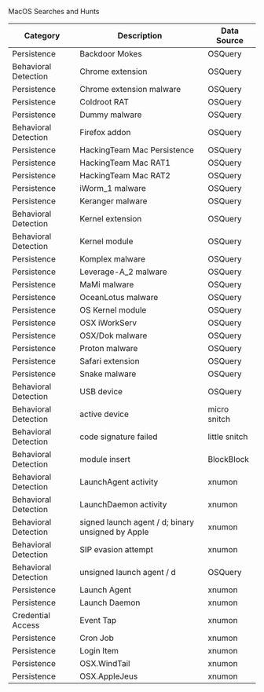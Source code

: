 MacOS Searches and Hunts

| Category             | Description                                       | Data Source   |
|----------------------|---------------------------------------------------|---------------|
| Persistence          |  Backdoor Mokes                                   | OSQuery       |
| Behavioral Detection |  Chrome extension                                 | OSQuery       |
| Persistence          |  Chrome extension malware                         | OSQuery       |
| Persistence          |  Coldroot RAT                                     | OSQuery       |
| Persistence          |  Dummy malware                                    | OSQuery       |
| Behavioral Detection |  Firefox addon                                    | OSQuery       |
| Persistence          |  HackingTeam Mac Persistence                      | OSQuery       |
| Persistence          |  HackingTeam Mac RAT1                             | OSQuery       |
| Persistence          |  HackingTeam Mac RAT2                             | OSQuery       |
| Persistence          |  iWorm_1 malware                                  | OSQuery       |
| Persistence          |  Keranger malware                                 | OSQuery       |
| Behavioral Detection |  Kernel extension                                 | OSQuery       |
| Behavioral Detection |  Kernel module                                    | OSQuery       |
| Persistence          |  Komplex malware                                  | OSQuery       |
| Persistence          |  Leverage-A_2 malware                             | OSQuery       |
| Persistence          |  MaMi malware                                     | OSQuery       |
| Persistence          |  OceanLotus malware                               | OSQuery       |
| Persistence          |  OS Kernel module                                 | OSQuery       |
| Persistence          |  OSX iWorkServ                                    | OSQuery       |
| Persistence          |  OSX/Dok malware                                  | OSQuery       |
| Persistence          |  Proton malware                                   | OSQuery       |
| Persistence          |  Safari extension                                 | OSQuery       |
| Persistence          |  Snake malware                                    | OSQuery       |
| Behavioral Detection |  USB device                                       | OSQuery       |
| Behavioral Detection | active device                                     | micro snitch  |
| Behavioral Detection | code signature failed                             | little snitch |
| Behavioral Detection | module insert                                     | BlockBlock    |
| Behavioral Detection | LaunchAgent activity                              | xnumon        |
| Behavioral Detection | LaunchDaemon activity                             | xnumon        |
| Behavioral Detection | signed launch agent / d; binary unsigned by Apple | xnumon        |
| Behavioral Detection | SIP evasion attempt                               | xnumon        |
| Behavioral Detection | unsigned launch agent / d                         | OSQuery       |
| Persistence          | Launch Agent                                      | xnumon        |
| Persistence          | Launch Daemon                                     | xnumon        |
| Credential Access    | Event Tap                                         | xnumon        |
| Persistence          | Cron Job                                          | xnumon        |
| Persistence          | Login Item                                        | xnumon        |
| Persistence          | OSX.WindTail                                      | xnumon        |
| Persistence          | OSX.AppleJeus                                     | xnumon        |
